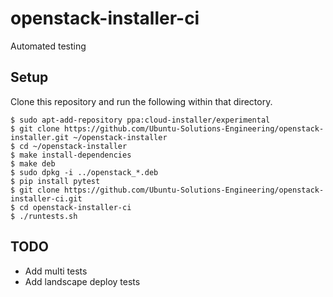 openstack-installer-ci
======================

Automated testing


## Setup

Clone this repository and run the following within that directory.


```
$ sudo apt-add-repository ppa:cloud-installer/experimental
$ git clone https://github.com/Ubuntu-Solutions-Engineering/openstack-installer.git ~/openstack-installer
$ cd ~/openstack-installer
$ make install-dependencies
$ make deb
$ sudo dpkg -i ../openstack_*.deb
$ pip install pytest
$ git clone https://github.com/Ubuntu-Solutions-Engineering/openstack-installer-ci.git
$ cd openstack-installer-ci
$ ./runtests.sh
```

## TODO

* Add multi tests
* Add landscape deploy tests
